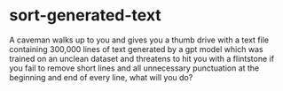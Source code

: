 # sort-generated-text

A caveman walks up to you and gives you a thumb drive with a text file containing 300,000 lines of text generated by a gpt model which was trained on an unclean dataset and threatens to hit you with a flintstone if you fail to remove short lines and all unnecessary punctuation at the beginning and end of every line, what will you do?
